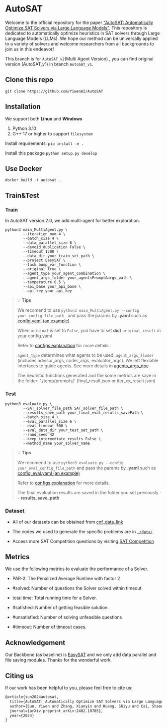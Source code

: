 # AutoSAT

Welcome to the official repository for the paper ["AutoSAT: Automatically Optimize SAT Solvers via Large Language Models"](https://arxiv.org/abs/2402.10705).
This repository is dedicated to automatically optimize heuristics in SAT solvers through Large Language Models (LLMs). 
We hope our method can be universally applied to a variety of solvers and welcome researchers from all backgrounds to join us in this endeavor!

This branch is for `AutoSAT_v2`(Multi Agent Version) , you can find original version (AutoSAT_v1) in branch `AutoSAT_v1`.


## Clone this repo

`git clone https://github.com/YiwenAI/AutoSAT`



## Installation
We support both **Linux** and **Windows**  
1. Python 3.10 
2. G++ 17 or higher to support `filesystem`

Install requirements:
`pip install -e .`

Install this package
`python setup.py develop`


## Use Docker

`docker build -t autosat .`


## Train&Test

### Train
In AutoSAT version 2.0, we add multi-agent for better exploration.
```
python3 main_MultiAgent.py \
        --iteration_num 4 \
        --batch_size 4 \
        --data_parallel_size 6 \
        --devoid_duplication False \
        --timeout 1500 \
        --data_dir your_train_set_path \
        --project EasySAT \
        --task bump_var_function \
        --original True \
        --agent_type your_agent_combination \
        --agent_args_folder your_agentsPrompt&args_path \
        --temperature 0.5 \ 
        --api_base your_api_base \
        --api_key your_api_key
```



> :bulb: **Tips**
>
> We recomend to use `python3 main_MultiAgent.py --config your_config_file_path ` and pass the params by **.yaml** such as [config.yaml (an example)](./examples/EasySAT/config.yaml)
> 
> When `original` is set to `False`, you have to set **dict** `original_result` in your config.yaml
>  
> Refer to [configs explanation](./examples/EasySAT/config_explanation.txt) for more details.
>
> `agent_type` determines what agents to be used. `agent_args_floder` (includes advisor_args, coder_args, evaluator_args). We left flexiable interfaces to guide agents. See more details in [agents_args_doc](./examples/EasySAT/agents_args_doc.txt)
>
> The heuristic functions generated and the some metrics are save in the folder: './temp/prompts/' (final_result.json or iter_xx_result.json)
 

### Test
```
python3 evaluate.py \
        --SAT_solver_file_path SAT_solver_file_path \
        --results_save_path your_final_eval_results_savePath \
        --batch_size 4 \
        --eval_parallel_size 6 \
        --eval_timeout 500 \
        --eval_data_dir your_test_set_path \
        --rand_seed 42
        --keep_intermediate_results False \
        --method_name your_solver_name
```
> :bulb: **Tips**
>
> We recomend to use `python3 evaluate.py --config your_eval_config_file_path` and pass the params by **.yaml** such as [config_eval.yaml (an example)](./examples/EasySAT/eval_config.yaml)
>
> Refer to [configs explanation](./examples/EasySAT/config_explanation.txt) for more details.
>
> The final evaluation results are saved in the folder you set previously -- **results_save_path**

### Dataset
* All of our datasets can be obtained from [cnf_data_link](https://drive.google.com/drive/folders/1-au8hBbx4YAdJDlct9glCODpL0TQcYnA?usp=drive_link)

* The codes we used to generate the specific problems are in [`./data/`](./data/)
  
* Access more SAT Competition questions by visiting [SAT Competition](https://satcompetition.github.io/)   


## Metrics
We use the following metrics to evaluate the performance of a Solver.

  * PAR-2:  The Penalized Average Runtime with factor 2

  * #solved:  Number of questions the Solver solved within timeout

  * total time: Total running time for a Solver.
  
  * #satisfied: Number of getting feasible solution.
    
  * #unsatisfied: Number of solving unfeasible questions

  * #timeout: Number of timeout cases.


## Acknowledgement
Our Backbone (as baseline) is [EasySAT](https://github.com/shaowei-cai-group/EasySAT) and we only add data parallel and file saving modules. Thanks for the wonderful work.

## Citing us

If our work has been helpful to you, please feel free to cite us:

```latex
@article{sun2024autosat,
  title={AutoSAT: Automatically Optimize SAT Solvers via Large Language Models},
  author={Sun, Yiwen and Zhang, Xianyin and Huang, Shiyu and Cai, Shaowei and Zhang, Bing-Zhen and Wei, Ke},
  journal={arXiv preprint arXiv:2402.10705},
  year={2024}
}
```
